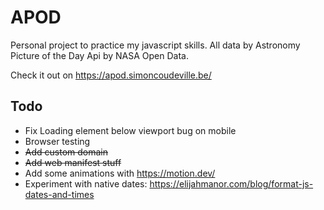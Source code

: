 # APOD

Personal project to practice my javascript skills. All data by Astronomy Picture of the Day Api by NASA Open Data.

Check it out on <https://apod.simoncoudeville.be/>

## Todo
* Fix Loading element below viewport bug on mobile
* Browser testing
* ~~Add custom domain~~
* ~~Add web manifest stuff~~
* Add some animations with <https://motion.dev/>
* Experiment with native dates: <https://elijahmanor.com/blog/format-js-dates-and-times>
